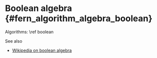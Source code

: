Boolean algebra {#fern_algorithm_algebra_boolean}
===============

Algorithms: \ref boolean

See also

- [Wikipedia on boolean algebra](https://en.wikipedia.org/wiki/Boolean_algebra)
